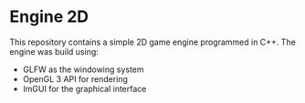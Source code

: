 # Engine 2D
This repository contains a simple 2D game engine programmed in C++. The engine was build using:
- GLFW as the windowing system
- OpenGL 3 API for rendering
- ImGUI for the graphical interface

